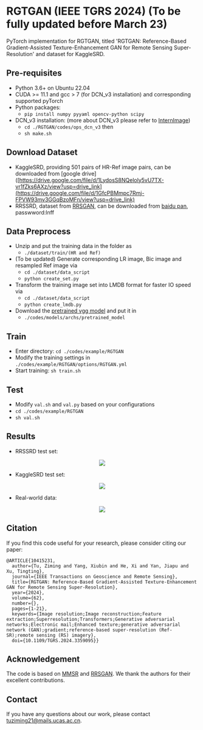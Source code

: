 # RGTGAN (IEEE TGRS 2024) (To be fully updated before March 23)
PyTorch implementation for RGTGAN, titled 'RGTGAN: Reference-Based Gradient-Assisted Texture-Enhancement GAN for Remote Sensing Super-Resolution' and dataset for KaggleSRD.

## Pre-requisites
- Python 3.6+ on Ubuntu 22.04
- CUDA >= 11.1 and gcc > 7 (for DCN_v3 installation) and corresponding supported pyTorch
- Python packages:
  - `pip install numpy pyyaml opencv-python scipy`
- DCN_v3 installation: (more about DCN_v3 please refer to [InternImage](https://github.com/OpenGVLab/InternImage))
  - `cd ./RGTGAN/codes/ops_dcn_v3` then 
  - `sh make.sh`

## Download Dataset
- KaggleSRD, providing 501 pairs of HR-Ref image pairs, can be downloaded from [google drive]([https://drive.google.com/file/d/1LydosS8NQeloly5vU7TX-vr1fZks6AXz/view?usp=drive_link](https://drive.google.com/file/d/1GfcPBMmpc7Rmj-FPVW93mv3GGqBzoMFn/view?usp=drive_link)
- RRSSRD, dataset from [RRSGAN](https://github.com/dongrunmin/RRSGAN), can be downloaded from [baidu pan](https://pan.baidu.com/share/init?surl=M5HAlb9DqO5IOWQexETFaw), passwword:lnff

## Data Preprocess
- Unzip and put the training data in the folder as
  - `./dataset/train/(HR and Ref)`
- (To be updated) Generate corresponding LR image, Bic image and resampled Ref image via
  - `cd ./dataset/data_script`
  - `python create_set.py`
- Transform the training image set into LMDB format for faster IO speed via
  - `cd ./dataset/data_script`
  - `python create_lmdb.py`
- Download the [pretrained vgg model](https://download.pytorch.org/models/vgg19-dcbb9e9d.pth) and put it in
  - `./codes/models/archs/pretrained_model`

## Train
- Enter directory: `cd ./codes/example/RGTGAN`
- Modify the training settings in `./codes/example/RGTGAN/options/RGTGAN.yml`
- Start training: `sh train.sh`

## Test
- Modify `val.sh` and `val.py` based on your configurations
- `cd ./codes/example/RGTGAN`
- `sh val.sh`

## Results
- RRSSRD test set:
<p align="center">
  <img src="figures/Fig10.jpg">

- KaggleSRD test set:
<p align="center">
  <img src="figures/Fig11.jpg">

- Real-world data:
<p align="center">
  <img src="figures/Fig12.jpg">

</p>

## Citation
If you find this code useful for your research, please consider citing our paper:
``````
@ARTICLE{10415231,
  author={Tu, Ziming and Yang, Xiubin and He, Xi and Yan, Jiapu and Xu, Tingting},
  journal={IEEE Transactions on Geoscience and Remote Sensing}, 
  title={RGTGAN: Reference-Based Gradient-Assisted Texture-Enhancement GAN for Remote Sensing Super-Resolution}, 
  year={2024},
  volume={62},
  number={},
  pages={1-21},
  keywords={Image resolution;Image reconstruction;Feature extraction;Superresolution;Transformers;Generative adversarial networks;Electronic mail;Enhanced texture;generative adversarial network (GAN);gradient;reference-based super-resolution (Ref-SR);remote sensing (RS) imagery},
  doi={10.1109/TGRS.2024.3359095}}
``````


## Acknowledgement
The code is based on [MMSR](https://github.com/open-mmlab/mmagic) and [RRSGAN](https://github.com/dongrunmin/RRSGAN). We thank the authors for their excellent contributions.


## Contact
If you have any questions about our work, please contact [tuziming21@mails.ucas.ac.cn](tuziming21@mails.ucas.ac.cn).
